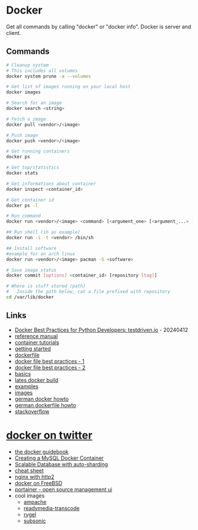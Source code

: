 # Docker

Get all commands by calling "docker" or "docker info".
Docker is server and client.

## Commands

```bash
# Cleanup system
# This includes all volumes
docker system prune -a --volumes

# Get list of images running on your local host
docker images

# Search for an image
docker search <string>

# Fetch a image
docker pull <vendor>/<image>

# Push image
docker push <vendor>/<image>

# Get running containers
docker ps

# Get top/statistics
docker stats

# Get informations about container
docker inspect <container_id>

# Get container id
docker ps -l

# Run command
docker run <vendor>/<image> <command> [<argument_one> [<argument_...> [<argument_n>]]]

## Run shell (sh as example)
docker run -i -t <vendor> /bin/sh

## Install software
#example for an arch linux
docker run <vendor>/<image> pacman -S <software>

# Save image status
docker commit [options] <container_id> [repository [tag]]

# Where is stuff stored (path)
#   Inside the path below, cat a file prefixed with repository
cd /var/lib/docker
```

## Links

* [Docker Best Practices for Python Developers: testdriven.io](https://testdriven.io/blog/docker-best-practices/) - 20240412
* [reference manual](http://docs.docker.io/en/latest/reference/)
* [container tutorials](http://containertutorials.com/)
* [getting started](https://www.docker.io/gettingstarted/)
* [dockerfile](https://www.docker.io/learn/dockerfile/)
* [docker file best practices - 1](http://crosbymichael.com/dockerfile-best-practices.html)
* [docker file best practices - 2](http://crosbymichael.com/dockerfile-best-practices-take-2.html)
* [basics](http://docs.docker.io/en/latest/use/basics/)
* [lates docker build](http://docs.docker.io/en/latest/terms/image/)
* [examples](http://docs.docker.io/en/latest/examples/)
* [images](http://index.docker.io/)
* [german docker howto](http://www.heise.de/developer/artikel/Anwendungen-mit-Docker-transportabel-machen-2127220.html)
* [german dockerfile howto](http://www.heise.de/developer/artikel/Mit-Docker-automatisiert-Anwendungscontainer-erstellen-2145030.html)
* [stackoverflow](http://stackoverflow.com/search?q=docker)
# [docker on twitter](http://twitter.com/getdocker/)
* [the docker guidebook](http://kencochrane.net/blog/2013/08/the-docker-guidebook/)
* [Creating a MySQL Docker Container](http://txt.fliglio.com/2013/11/creating-a-mysql-docker-container/)
* [Scalable Database with auto-sharding](https://crate.io/)
* [cheat sheet](https://ma.ttias.be/docker-cheat-sheet/)
* [nginx with http2](https://ma.ttias.be/run-nginx-proxy-docker-container-http2/)
* [docker on FreeBSD](https://wiki.freebsd.org/Docker)
* [portainer - open source management ui](https://portainer.io/install.html)
* cool images
    * [ampache](https://hub.docker.com/r/ampache/ampache/)
    * [readymedia-transcode](https://hub.docker.com/r/mdouchement/readymedia-transcode/)
    * [rygel](https://hub.docker.com/r/tomsotte/rygel/)
    * [subsonic](https://hub.docker.com/r/hurricane/subsonic/)
